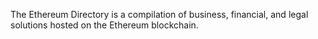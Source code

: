 The Ethereum Directory is a compilation of business, financial, and legal solutions hosted on the Ethereum blockchain.
